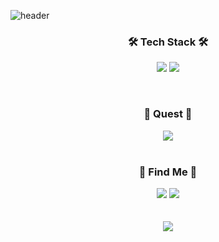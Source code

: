 ![header](https://capsule-render.vercel.app/api?height=400&color=auto&text=Hello%20World!&desc=Hy0u4a%20Profile&theme=radical)

<h3 align="center">🛠 Tech Stack 🛠</h3>
<p align="center">
  <img src="https://img.shields.io/badge/Python-3766AB?style=flat-square&logo=Python&logoColor=white"/></a>
  <img src="https://img.shields.io/badge/CSharp-009000?style=flat-square&logo=CSharp&logoColor=white"/></a>
</p></br>

<h3 align="center">📔 Quest 📔</h3>
<p align="center">
  <img src="https://img.shields.io/badge/Rust-808080?style=flat-square&logo=Rust&logoColor=white"
</p></br></br>

<h3 align="center">🎈 Find Me 🎈</h3>
<p align="center">
  <img src="https://img.shields.io/badge/Mail-hyouka@kakao.com-FFD400?style=flat-square&logo=Mail&logoColor=white"/></a>
  <img src="https://img.shields.io/badge/Instagram-E4405F?style=flat-square&logo=Instagram&logoColor=white&link=https://www.instagram.com/jeongwoojun__/"
</p></br></br></br>

<a href="https://github.com/anuraghazra/github-readme-stats">
  <img align="center" src="https://github-readme-stats.vercel.app/api?username=hy0u4a&theme=tokyonight")](https://github.com/anuraghazra/github-readme-stats)
</a>
